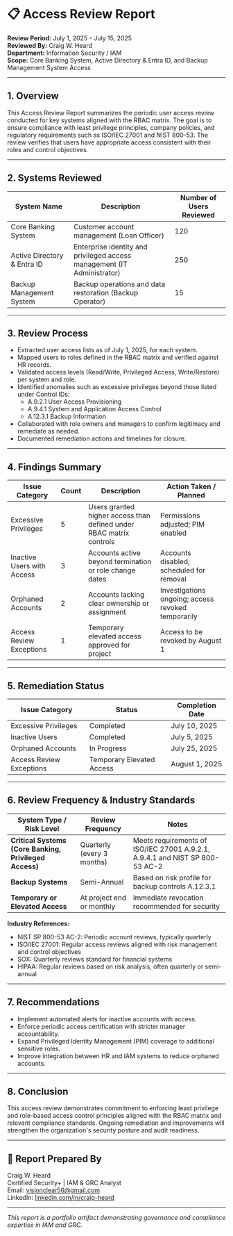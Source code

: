 # 📋 Access Review Report

**Review Period:** July 1, 2025 – July 15, 2025  
**Reviewed By:** Craig W. Heard  
**Department:** Information Security / IAM  
**Scope:** Core Banking System, Active Directory & Entra ID, and Backup Management System Access  

---

## 1. Overview

This Access Review Report summarizes the periodic user access review conducted for key systems aligned with the RBAC matrix. The goal is to ensure compliance with least privilege principles, company policies, and regulatory requirements such as ISO/IEC 27001 and NIST 800-53. The review verifies that users have appropriate access consistent with their roles and control objectives.

---

## 2. Systems Reviewed

| System Name             | Description                          | Number of Users Reviewed |
|------------------------|------------------------------------|--------------------------|
| Core Banking System     | Customer account management (Loan Officer) | 120                      |
| Active Directory & Entra ID | Enterprise identity and privileged access management (IT Administrator) | 250                      |
| Backup Management System | Backup operations and data restoration (Backup Operator) | 15                       |

---

## 3. Review Process

- Extracted user access lists as of July 1, 2025, for each system.  
- Mapped users to roles defined in the RBAC matrix and verified against HR records.  
- Validated access levels (Read/Write, Privileged Access, Write/Restore) per system and role.  
- Identified anomalies such as excessive privileges beyond those listed under Control IDs:  
  - A.9.2.1 User Access Provisioning  
  - A.9.4.1 System and Application Access Control  
  - A.12.3.1 Backup Information  
- Collaborated with role owners and managers to confirm legitimacy and remediate as needed.  
- Documented remediation actions and timelines for closure.

---

## 4. Findings Summary

| Issue Category               | Count | Description                                       | Action Taken / Planned               |
|-----------------------------|-------|-------------------------------------------------|------------------------------------|
| Excessive Privileges         | 5     | Users granted higher access than defined under RBAC matrix controls | Permissions adjusted; PIM enabled  |
| Inactive Users with Access   | 3     | Accounts active beyond termination or role change dates | Accounts disabled; scheduled for removal |
| Orphaned Accounts            | 2     | Accounts lacking clear ownership or assignment  | Investigations ongoing; access revoked temporarily |
| Access Review Exceptions     | 1     | Temporary elevated access approved for project  | Access to be revoked by August 1    |

---

## 5. Remediation Status

| Issue Category           | Status                 | Completion Date      |
|-------------------------|------------------------|---------------------|
| Excessive Privileges     | Completed              | July 10, 2025       |
| Inactive Users          | Completed              | July 5, 2025        |
| Orphaned Accounts        | In Progress            | July 25, 2025       |
| Access Review Exceptions | Temporary Elevated Access | August 1, 2025       |

---

## 6. Review Frequency & Industry Standards

| System Type / Risk Level             | Review Frequency        | Notes                                  |
|------------------------------------|------------------------|----------------------------------------|
| **Critical Systems (Core Banking, Privileged Access)** | Quarterly (every 3 months) | Meets requirements of ISO/IEC 27001 A.9.2.1, A.9.4.1 and NIST SP 800-53 AC-2 |
| **Backup Systems**                  | Semi-Annual             | Based on risk profile for backup controls A.12.3.1                        |
| **Temporary or Elevated Access**   | At project end or monthly| Immediate revocation recommended for security |

**Industry References:**  
- NIST SP 800-53 AC-2: Periodic account reviews, typically quarterly  
- ISO/IEC 27001: Regular access reviews aligned with risk management and control objectives  
- SOX: Quarterly reviews standard for financial systems  
- HIPAA: Regular reviews based on risk analysis, often quarterly or semi-annual  

---

## 7. Recommendations

- Implement automated alerts for inactive accounts with access.  
- Enforce periodic access certification with stricter manager accountability.  
- Expand Privileged Identity Management (PIM) coverage to additional sensitive roles.  
- Improve integration between HR and IAM systems to reduce orphaned accounts.

---

## 8. Conclusion

This access review demonstrates commitment to enforcing least privilege and role-based access control principles aligned with the RBAC matrix and relevant compliance standards. Ongoing remediation and improvements will strengthen the organization's security posture and audit readiness.

---

## 👤 Report Prepared By

Craig W. Heard  
Certified Security+ | IAM & GRC Analyst  
Email: visionclear56@gmail.com  
LinkedIn: [linkedin.com/in/craig-heard](https://www.linkedin.com/in/craig-heard)  

---

_This report is a portfolio artifact demonstrating governance and compliance expertise in IAM and GRC._
